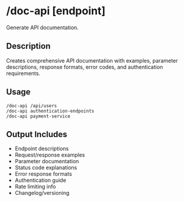 # /doc-api [endpoint]

Generate API documentation.

## Description
Creates comprehensive API documentation with examples, parameter descriptions, response formats, error codes, and authentication requirements.

## Usage
```
/doc-api /api/users
/doc-api authentication-endpoints
/doc-api payment-service
```

## Output Includes
- Endpoint descriptions
- Request/response examples
- Parameter documentation
- Status code explanations
- Error response formats
- Authentication guide
- Rate limiting info
- Changelog/versioning

